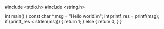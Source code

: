 #include <stdio.h>
#include <string.h>

int main()
{
  const char * msg = "Hello world!\n";
  int printf_res = printf(msg);
  if (printf_res < strlen(msg))
  {
    return 1;
  } else {
    return 0;
  }
}
